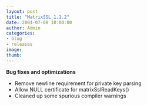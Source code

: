 ```yaml
---
layout: post
title: "MatrixSSL 1.1.2"
date: 2004-07-08 10:00:00
author: Admin
categories:
- blog
- releases
image:
thumb:
---
```

<b>Bug fixes and optimizations</b>
<ul>
<li>Remove newline requirement for private key parsing</li>
<li>Allow NULL certificate for matrixSslReadKeys()</li>
<li>Cleaned up some spurious compiler warnings</li>
</ul>
<br/>
